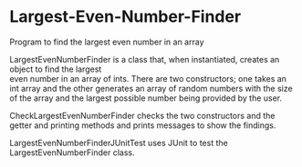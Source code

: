 # Largest-Even-Number-Finder
Program to find the largest even number in an array

LargestEvenNumberFinder is a class that, when instantiated, creates an object to find the largest  
even number in an array of ints.  There are two constructors; one takes an int array and the other 
generates an array of random numbers with the size of the array and the largest possible number 
being provided by the user.

CheckLargestEvenNumberFinder checks the two constructors and the getter and printing methods and 
prints messages to show the findings.

LargestEvenNumberFinderJUnitTest uses JUnit to test the LargestEvenNumberFinder class.
